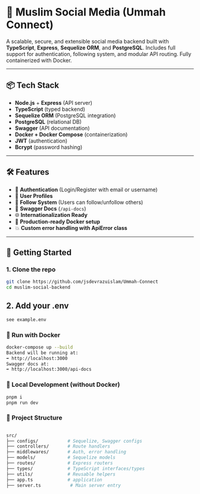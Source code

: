 # 🕌 Muslim Social Media (Ummah Connect)

A scalable, secure, and extensible social media backend built with **TypeScript**, **Express**, **Sequelize ORM**, and **PostgreSQL**. Includes full support for authentication, following system, and modular API routing. Fully containerized with Docker.

---

## 📦 Tech Stack

- **Node.js** + **Express** (API server)
- **TypeScript** (typed backend)
- **Sequelize ORM** (PostgreSQL integration)
- **PostgreSQL** (relational DB)
- **Swagger** (API documentation)
- **Docker + Docker Compose** (containerization)
- **JWT** (authentication)
- **Bcrypt** (password hashing)

---

## 🛠 Features

- 🔐 **Authentication** (Login/Register with email or username)
- 👤 **User Profiles**
- 🔁 **Follow System** (Users can follow/unfollow others)
- 📃 **Swagger Docs** (`/api-docs`)
- 🌐 **Internationalization Ready**
- 🚀 **Production-ready Docker setup**
- 💥 **Custom error handling with ApiError class**

---

## 🚀 Getting Started

### 1. Clone the repo

```bash
git clone https://github.com/jsdevrazuislam/Ummah-Connect
cd muslim-social-backend 
```

## 2. Add your .env
```bash
see example.env
```

### 🐳 Run with Docker
```bash
docker-compose up --build
Backend will be running at:
➡️ http://localhost:3000
Swagger docs at:
➡️ http://localhost:3000/api-docs
```

### 🧪 Local Development (without Docker)
```bash
pnpm i
pnpm run dev
```

### 📂 Project Structure
```bash

src/
├── configs/           # Sequelize, Swagger configs
├── controllers/       # Route handlers
├── middlewares/       # Auth, error handling
├── models/            # Sequelize models
├── routes/            # Express routers
├── types/             # TypeScript interfaces/types
├── utils/             # Reusable helpers
├── app.ts             # application
├── server.ts           # Main server entry

```

